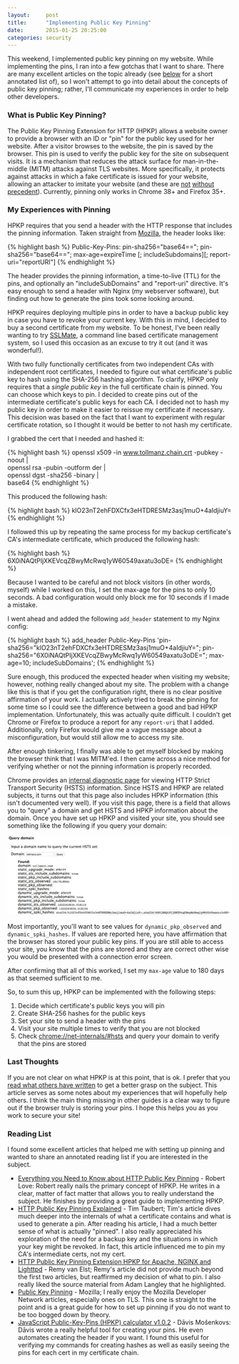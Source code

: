 ```yaml
---
layout:     post
title:      "Implementing Public Key Pinning"
date:       2015-01-25 20:25:00
categories: security
---
```


This weekend, I implemented public key pinning on my website. While implementing the pins, I ran into a few gotchas that I want to share. There are many excellent articles on the topic already (see [below](#reading-list) for a short annotated list of), so I won't attempt to go into detail about the concepts of public key pinning; rather, I'll communicate my experiences in order to help other developers.

### What is Public Key Pinning?

The Public Key Pinning Extension for HTTP (HPKP) allows a website owner to provide a browser with an ID or "pin" for the public key used for her website. After a visitor browses to the website, the pin is saved by the browser. This pin is used to verify the public key for the site on subsequent visits. It is a mechanism that reduces the attack surface for man-in-the-middle (MITM) attacks against TLS websites. More specifically, it protects against attacks in which a fake certificate is issued for your website, allowing an attacker to imitate your website (and these are [not](https://nakedsecurity.sophos.com/2013/01/08/the-turktrust-ssl-certificate-fiasco-what-happened-and-what-happens-next/) [without](http://www.techworld.com/news/security/digitally-signed-malware-is-increasing-since-stuxnet-say-researchers-3345028/) [precedent](https://www.vasco.com/company/about_vasco/press_room/news_archive/2011/news_diginotar_reports_security_incident.aspx)). Currently, pinning only works in Chrome 38+ and Firefox 35+.

### My Experiences with Pinning

HPKP requires that you send a header with the HTTP response that includes the pinning information. Taken straight from [Mozilla](), the header looks like:

{% highlight bash %}
Public-Key-Pins: pin-sha256="base64=="; pin-sha256="base64=="; max-age=expireTime [; includeSubdomains][; report-uri="reportURI"]
{% endhighlight %}

The header provides the pinning information, a time-to-live (TTL) for the pins, and optionally an "includeSubDomains" and "report-uri" directive. It's easy enough to send a header with Nginx (my webserver software), but finding out how to generate the pins took some looking around.

HPKP requires deploying multiple pins in order to have a backup public key in case you have to revoke your current key. With this in mind, I decided to buy a second certificate from my website. To be honest, I've been really wanting to try [SSLMate](https://sslmate.com/), a command line based certificate management system, so I used this occasion as an excuse to try it out (and it was wonderful!).

With two fully functionally certificates from two independent CAs with independent root certificates, I needed to figure out what certificate's public key to hash using the SHA-256 hashing algorithm. To clarify, HPKP only requires that a *single public key* in the full certificate chain is pinned. You can choose which keys to pin. I decided to create pins out of the intermediate certificate's public keys for each CA. I decided not to hash my public key in order to make it easier to reissue my certificate if necessary. This decision was based on the fact that I want to experiment with regular certificate rotation, so I thought it would be better to not hash my certificate.

I grabbed the cert that I needed and hashed it:

{% highlight bash %}
openssl x509 -in www.tollmanz.chain.crt -pubkey -noout | \
openssl rsa -pubin -outform der | \
openssl dgst -sha256 -binary | \
base64
{% endhighlight %}

This produced the following hash:

{% highlight bash %}
klO23nT2ehFDXCfx3eHTDRESMz3asj1muO+4aIdjiuY=
{% endhighlight %}

I followed this up by repeating the same process for my backup certificate's CA's intermediate certificate, which produced the following hash:

{% highlight bash %}
6X0iNAQtPIjXKEVcqZBwyMcRwq1yW60549axatu3oDE=
{% endhighlight %}

Because I wanted to be careful and not block visitors (in other words, myself) while I worked on this, I set the max-age for the pins to only 10 seconds. A bad configuration would only block me for 10 seconds if I made a mistake.

I went ahead and added the following `add_header` statement to my Nginx config:

{% highlight bash %}
add_header    Public-Key-Pins 'pin-sha256="klO23nT2ehFDXCfx3eHTDRESMz3asj1muO+4aIdjiuY="; pin-sha256="6X0iNAQtPIjXKEVcqZBwyMcRwq1yW60549axatu3oDE="; max-age=10; includeSubDomains';
{% endhighlight %}

Sure enough, this produced the expected header when visiting my website; however, nothing really changed about my site. The problem with a change like this is that if you get the configuration right, there is no clear positive affirmation of your work. I actually actively tried to break the pinning for some time so I could see the difference between a good and bad HPKP implementation. Unfortunately, this was actually quite difficult. I couldn't get Chrome or Firefox to produce a report for any `report-uri` that I added. Additionally, only Firefox would give me a vague message about a misconfiguration, but would still allow me to access my site.

After enough tinkering, I finally was able to get myself blocked by making the browser think that I was MITM'ed. I then came across a nice method for verifying whether or not the pinning information is properly recorded.

Chrome provides an [internal diagnostic page](chrome://net-internals/#hsts) for viewing HTTP Strict Transport Security (HSTS) information. Since HSTS and HPKP are related subjects, it turns out that this page also includes HPKP information (this isn't documented very well). If you visit this page, there is a field that allows you to "query" a domain and get HSTS and HPKP information about the domain. Once you have set up HPKP and visited your site, you should see something like the following if you query your domain:

![](/media/images/domain-query-hpkp.jpg "Results of domain query for HSTS and HPKP information")

Most importantly, you'll want to see values for `dynamic_pkp_observed` and `dynamic_spki_hashes`. If values are reported here, you have affirmation that the browser has stored your public key pins. If you are still able to access your site, you know that the pins are stored and they are correct other wise you would be presented with a connection error screen.

After confirming that all of this worked, I set my `max-age` value to 180 days as that seemed sufficient to me.

So, to sum this up, HPKP can be implemented with the following steps:

1. Decide which certificate's public keys you will pin
1. Create SHA-256 hashes for the public keys
1. Set your site to send a header with the pins
1. Visit your site multiple times to verify that you are not blocked
1. Check [chrome://net-internals/#hsts](chrome://net-internals/#hsts) and query your domain to verify that the pins are stored

### Last Thoughts

If you are not clear on what HPKP is at this point, that is ok. I prefer that you [read what others have written](#reading-list) to get a better grasp on the subject. This article serves as some notes about my experiences that will hopefully help others. I think the main thing missing in other guides is a clear way to figure out if the browser truly is storing your pins. I hope this helps you as you work to secure your site!

### Reading List

I found some excellent articles that helped me with setting up pinning and wanted to share an annotated reading list if you are interested in the subject.

* [Everything you Need to Know about HTTP Public Key Pinning](http://blog.rlove.org/2015/01/public-key-pinning-hpkp.html) - Robert Love: Robert really nails the primary concept of HPKP. He writes in a clear, matter of fact matter that allows you to really understand the subject. He finishes by providing a great guide to implementing HPKP.
* [HTTP Public Key Pinning Explained](https://timtaubert.de/blog/2014/10/http-public-key-pinning-explained/) - Tim Taubert; Tim's article dives much deeper into the internals of what a certificate contains and what is used to generate a pin. After reading his article, I had a much better sense of what is actually "pinned". I also really appreciated his exploration of the need for a backup key and the situations in which your key might be revoked. In fact, this article influenced me to pin my CA's intermediate certs, not my cert.
* [HTTP Public Key Pinning Extension HPKP for Apache, NGINX and Lighttpd](https://raymii.org/s/articles/HTTP_Public_Key_Pinning_Extension_HPKP.html) - Remy van Elst; Remy's article did not provide much beyond the first two articles, but reaffirmed my decision of what to pin. I also really liked the source material from Adam Langley that he highlighted.
* [Public Key Pinning](https://developer.mozilla.org/en-US/docs/Web/Security/Public_Key_Pinning) - Mozilla; I really enjoy the Mozilla Developer Network articles, especially ones on TLS. This one is straight to the point and is a great guide for how to set up pinning if you do not want to be too bogged down by theory.
* [JavaScript Public-Key-Pins (HPKP) calculator v1.0.2](https://projects.dm.id.lv/s/pkp-online/calculator.html) - Dāvis Mošenkovs: Dāvis wrote a really helpful tool for creating your pins. He even automates creating the header if you want. I found this useful for verifying my commands for creating hashes as well as easily seeing the pins for each cert in my certificate chain.
